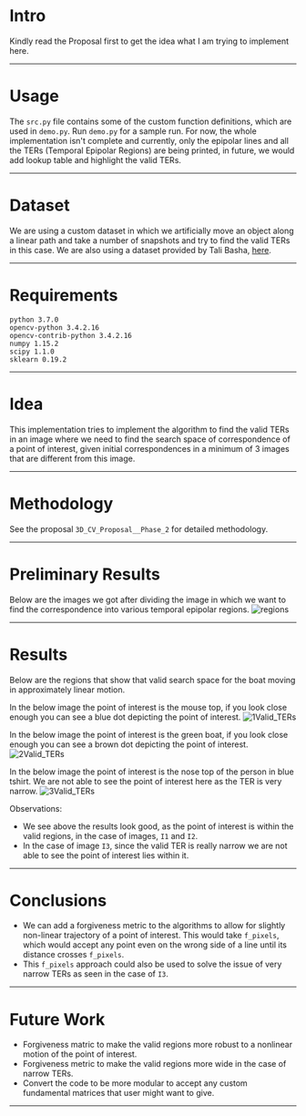 # Intro
Kindly read the Proposal first to get the idea what I am trying to implement here.

---

# Usage
The `src.py` file contains some of the custom function definitions, which are used in `demo.py`.
Run `demo.py` for a sample run. For now, the whole implementation isn't complete and currently, only the epipolar lines and all the TERs (Temporal Epipolar Regions) are being printed, in future, we would add lookup table and highlight the valid TERs.

---

# Dataset
We are using a custom dataset in which we artificially move an object along a linear path and take a number of snapshots and try to find the valid TERs in this case.
We are also using a dataset provided by Tali Basha, [here](http://people.csail.mit.edu/talidekel/PS1.html).  

---

# Requirements
```
python 3.7.0
opencv-python 3.4.2.16
opencv-contrib-python 3.4.2.16
numpy 1.15.2
scipy 1.1.0
sklearn 0.19.2
```
---

# Idea
This implementation tries to implement the algorithm to find the valid TERs in an image where we need to find the search space of correspondence of a point of interest, given initial correspondences in a minimum of 3 images that are different from this image.

---

# Methodology
See the proposal `3D_CV_Proposal__Phase_2` for detailed methodology.

---

# Preliminary Results
Below are the images we got after dividing the image in which we want to find the correspondence into various temporal epipolar regions.
![regions](https://i.imgur.com/OBCvowm.png)

---

# Results
Below are the regions that show that valid search space for the boat moving in approximately linear motion.

In the below image the point of interest is the mouse top, if you look close enough you can see a blue dot depicting the point of interest.
![1Valid_TERs](https://i.imgur.com/Ki3W031.jpg)

In the below image the point of interest is the green boat, if you look close enough you can see a brown dot depicting the point of interest.
![2Valid_TERs](https://i.imgur.com/FO7L8ao.jpg)

In the below image the point of interest is the nose top of the person in blue tshirt. We are not able to see the point of interest here as the TER is very narrow.
![3Valid_TERs](https://i.imgur.com/plq8FmW.jpg)

Observations:
* We see above the results look good, as the point of interest is within the valid regions, in the case of images, `I1` and `I2`. 
* In the case of image `I3`, since the valid TER is really narrow we are not able to see the point of interest lies within it. 

---

# Conclusions
* We can add a forgiveness metric to the algorithms to allow for slightly non-linear trajectory of a point of interest. This would take `f_pixels`, which would accept any point even on the wrong side of a line until its distance crosses `f_pixels`.
* This `f_pixels` approach could also be used to solve the issue of very narrow TERs as seen in the case of `I3`.

---

# Future Work
* Forgiveness matric to make the valid regions more robust to a nonlinear motion of the point of interest.
* Forgiveness metric to make the valid regions more wide in the case of narrow TERs.
* Convert the code to be more modular to accept any custom fundamental matrices that user might want to give.

---
